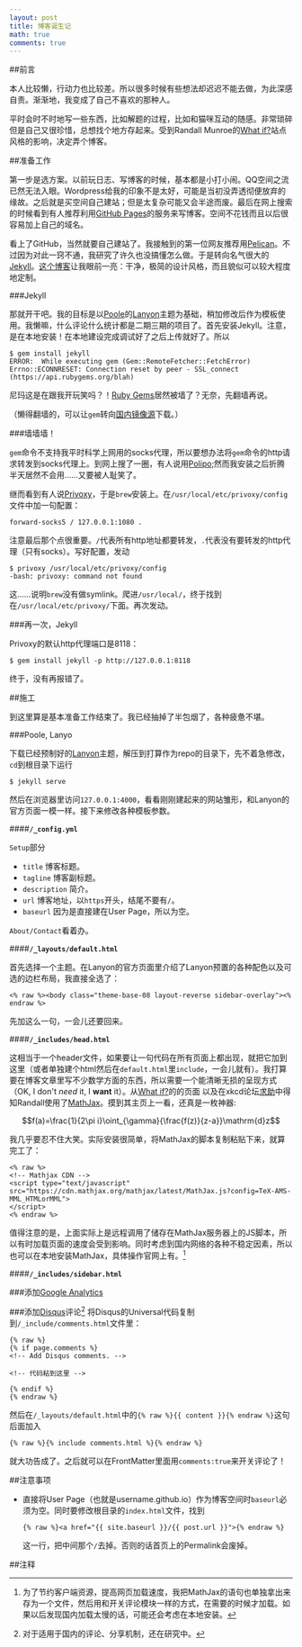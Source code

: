 ```yaml
---
layout: post
title: 博客诞生记
math: true
comments: true
---
```


##前言

本人比较懒，行动力也比较差。所以很多时候有些想法却迟迟不能去做，为此深感自责。渐渐地，我变成了自己不喜欢的那种人。

平时会时不时地写一些东西，比如解题的过程，比如和猫咪互动的随感。非常琐碎但是自己又很珍惜，总想找个地方存起来。受到Randall Munroe的[What if?](http://whatif.xkcd.com)站点风格的影响，决定弄个博客。

##准备工作

第一步是选方案。以前玩日志、写博客的时候，基本都是小打小闹。QQ空间之流已然无法入眼。Wordpress给我的印象不是太好，可能是当初没弄透彻便放弃的缘故。之后就是买空间自己建站；但是太复杂可能又会半途而废。最后在网上搜索的时候看到有人推荐利用[GitHub Pages](https://pages.github.com/)的服务来写博客。空间不花钱而且以后很容易加上自己的域名。

看上了GitHub，当然就要自己建站了。我接触到的第一位网友推荐用[Pelican](http://blog.getpelican.com/)。不过因为对此一窍不通，我研究了许久也没搞懂怎么做。于是转向名气很大的[Jekyll](http://jekyllrb.com)。[这个博客](http://joshualande.com/jekyll-github-pages-poole/)让我眼前一亮：干净，极简的设计风格，而且貌似可以较大程度地定制。

###Jekyll

那就开干吧。我的目标是以[Poole](http://getpoole.com/)的[Lanyon](http://lanyon.getpoole.com/)主题为基础，稍加修改后作为模板使用。我懒嘛，什么评论什么统计都是二期三期的项目了。首先安装Jekyll。注意，是在本地安装！在本地建设完成调试好了之后上传就好了。所以

	$ gem install jekyll
	ERROR:  While executing gem (Gem::RemoteFetcher::FetchError)
	Errno::ECONNRESET: Connection reset by peer - SSL_connect (https://api.rubygems.org/blah)
	
尼玛这是在跟我开玩笑吗？！[Ruby Gems](https://rubygems.org/)居然被墙了？无奈，先翻墙再说。

（懒得翻墙的，可以让`gem`转向[国内镜像源](http://ruby.taobao.org/)下载。）

###墙墙墙！

`gem`命令不支持我平时科学上网用的socks代理，所以要想办法将`gem`命令的http请求转发到socks代理上。到网上搜了一圈，有人说用[Polipo](http://www.pps.univ-paris-diderot.fr/~jch/software/polipo/);然而我安装之后折腾半天居然不会用……又要被人耻笑了。

继而看到有人说[Privoxy](http://www.privoxy.org/)，于是`brew`安装上。在`/usr/local/etc/privoxy/config`文件中加一句配置：

	forward-socks5 / 127.0.0.1:1080 .
	
注意最后那个点很重要。`/`代表所有http地址都要转发，`.`代表没有要转发的http代理（只有socks）。写好配置，发动

	$ privoxy /usr/local/etc/privoxy/config
	-bash: privoxy: command not found

这……说明`brew`没有做symlink。爬进`/usr/local/`，终于找到在`/usr/local/etc/privoxy/`下面。再次发动。

###再一次，Jekyll

Privoxy的默认http代理端口是8118：

	$ gem install jekyll -p http://127.0.0.1:8118
	
终于，没有再报错了。

##施工

到这里算是基本准备工作结束了。我已经抽掉了半包烟了，各种疲惫不堪。

###Poole, Lanyo

下载已经预制好的[Lanyon](http://lanyon.getpoole.com/)主题，解压到打算作为repo的目录下，先不着急修改，`cd`到根目录下运行

	$ jekyll serve
	
然后在浏览器里访问`127.0.0.1:4000`，看看刚刚建起来的网站雏形，和Lanyon的官方页面一模一样。接下来修改各种模板参数。

####**`/_config.yml`**

`Setup`部分

* `title` 博客标题。
* `tagline` 博客副标题。
* `description` 简介。
* `url` 博客地址，以`https`开头，结尾不要有`/`。
* `baseurl` 因为是直接建在User Page，所以为空。

`About/Contact`看着办。

####**`/_layouts/default.html`**

首先选择一个主题。在Lanyon的官方页面里介绍了Lanyon预置的各种配色以及可选的边栏布局，我直接全选了：

	<% raw %><body class="theme-base-08 layout-reverse sidebar-overlay"><% endraw %>
	
先加这么一句，一会儿还要回来。

####**`/_includes/head.html`**

这相当于一个header文件，如果要让一句代码在所有页面上都出现，就把它加到这里（或者单独建个html然后在`default.html`里`include`，一会儿就有）。我打算要在博客文章里写不少数学方面的东西，所以需要一个能清晰无损的呈现方式（OK, I don't *need* it, I **want** it）。从[What if?](http://whatif.xkcd.com)的的页面
以及在xkcd论坛[求助](http://forums.xkcd.com/viewtopic.php?f=2&t=112510)中得知Randall使用了[MathJax](https://www.mathjax.org/)。摸到其主页上一看，还真是一枚神器:

$$f(a)=\frac{1}{2\pi i}\oint_{\gamma}{\frac{f(z)}{z-a}}\mathrm{d}z$$

我几乎要忍不住大笑。实际安装很简单，将MathJax的脚本复制粘贴下来，就算完工了：

	<% raw %>
	<!-- Mathjax CDN -->
	<script type="text/javascript"
	src="https://cdn.mathjax.org/mathjax/latest/MathJax.js?config=TeX-AMS-MML_HTMLorMML">
	</script>
	<% endraw %>
	
值得注意的是，上面实际上是远程调用了储存在MathJax服务器上的JS脚本，所以有时加载页面的速度会受到影响。同时考虑到国内网络的各种不稳定因素，所以也可以在本地安装MathJax，具体操作官网上有。[^math]

####**`/_includes/sidebar.html`**


###添加[Google Analytics](http://www.google.com/analytics)

###添加[Disqus](http://www.disqus.com)评论[^comments]
将Disqus的Universal代码复制到`/_include/comments.html`文件里：

	{% raw %}
	{% if page.comments %}
	<!-- Add Disqus comments. -->
	
	<!-- 代码粘到这里 -->
	
	{% endif %}
	{% endraw %}

然后在`/_layouts/default.html`中的`{% raw %}{{ content }}{% endraw %}`这句后面加入

	{% raw %}{% include comments.html %}{% endraw %}
	
就大功告成了。之后就可以在FrontMatter里面用`comments:true`来开关评论了！


##注意事项

* 直接将User Page（也就是username.github.io）作为博客空间时`baseurl`必须为空。同时要修改根目录的`index.html`文件，找到

	```
	{% raw %}<a href="{{ site.baseurl }}/{{ post.url }}">{% endraw %}
	```
		
  这一行，把中间那个`/`去掉。否则的话首页上的Permalink会废掉。


##注释
[^math]: 为了节约客户端资源，提高网页加载速度，我把MathJax的语句也单独拿出来存为一个文件，然后用和开关评论模块一样的方式，在需要的时候才加载。如果以后发现国内加载太慢的话，可能还会考虑在本地安装。
[^comments]: 对于适用于国内的评论、分享机制，还在研究中。